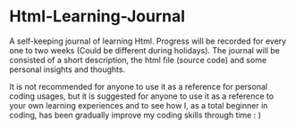 # Html-Learning-Journal
A self-keeping journal of learning Html. Progress will be recorded for every one to two weeks (Could be different during holidays). The journal will be consisted of a short description, the html file (source code) and some personal insights and thoughts.

It is not recommended for anyone to use it as a reference for personal coding usages, but it is suggested for anyone to use it as a reference to your own learning experiences and to see how I, as a total beginner in coding, has been gradually improve my coding skills through time : )
